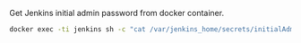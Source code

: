Get Jenkins initial admin password from docker container.

```bash
docker exec -ti jenkins sh -c "cat /var/jenkins_home/secrets/initialAdminPassword"
```
